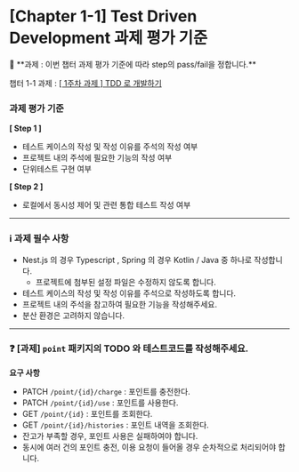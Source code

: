 # [Chapter 1-1] Test Driven Development 과제 평가 기준

<aside>
🚩 **과제 : 이번 챕터 과제 평가 기준에 따라 step의 pass/fail을 정합니다.**

</aside>

챕터 1-1 과제 : [[ 1주차 과제 ] TDD 로 개발하기](https://www.notion.so/1-TDD-ddb231cd3d364c54830d89077cd2335a?pvs=21) 

### 과제 평가 기준

**[ Step 1 ]**

- 테스트 케이스의 작성 및 작성 이유를 주석의 작성 여부
- 프로젝트 내의 주석에 필요한 기능의 작성 여부
- 단위테스트 구현 여부

**[ Step 2 ]**

- 로컬에서 동시성 제어 및 관련 통합 테스트 작성 여부
---

### ℹ️ 과제 필수 사항

- Nest.js 의 경우 Typescript , Spring 의 경우 Kotlin / Java 중 하나로 작성합니다.
    - 프로젝트에 첨부된 설정 파일은 수정하지 않도록 합니다.
- 테스트 케이스의 작성 및 작성 이유를 주석으로 작성하도록 합니다.
- 프로젝트 내의 주석을 참고하여 필요한 기능을 작성해주세요.
- 분산 환경은 고려하지 않습니다.

---

### ❓ [과제] `point` 패키지의 TODO 와 테스트코드를 작성해주세요.

**요구 사항**

- PATCH  `/point/{id}/charge` : 포인트를 충전한다.
- PATCH `/point/{id}/use` : 포인트를 사용한다.
- GET `/point/{id}` : 포인트를 조회한다.
- GET `/point/{id}/histories` : 포인트 내역을 조회한다.
- 잔고가 부족할 경우, 포인트 사용은 실패하여야 합니다.
- 동시에 여러 건의 포인트 충전, 이용 요청이 들어올 경우 순차적으로 처리되어야 합니다.
